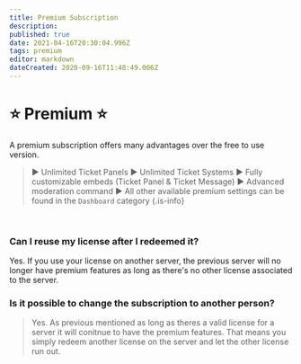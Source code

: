 ```yaml
---
title: Premium Subscription
description: 
published: true
date: 2021-04-16T20:30:04.996Z
tags: premium
editor: markdown
dateCreated: 2020-09-16T11:48:49.006Z
---
```


# ⭐ Premium ⭐
A premium subscription offers many advantages over the free to use version.
>► Unlimited Ticket Panels
>► Unlimited Ticket Systems
>► Fully customizable embeds (Ticket Panel & Ticket Message)
>► Advanced moderation command
>► All other available premium settings can be found in the `Dashboard` category
{.is-info}


&nbsp;
### Can I reuse my license after I redeemed it?
Yes. If you use your license on another server, the previous server will no longer have premium features as long as there's no other license associated to the server.
&nbsp;
### Is it possible to change the subscription to another person?
> Yes. As previous mentioned as long as theres a valid license for a server it will conitnue to have the premium features. That means you simply redeem another license on the server and let the other license run out.